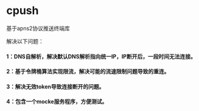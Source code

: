 # cpush

基于apns2协议推送终端库

解决以下问题：
#### 1：DNS自解析，解决默认DNS解析指向统一IP，IP断开后，一段时间无法连接。
#### 2：基于令牌桶算法实现限流，解决可能的流速限制问题导致的重连。
#### 3：解决无效token导致连接断开的问题。
#### 4：包含一个mocke服务程序，方便测试。
